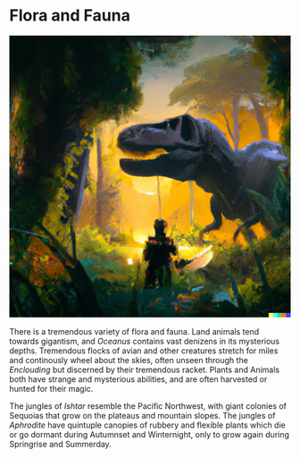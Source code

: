 # Flora and Fauna

![Predator-vs-knight](images/dall-e-rex-v-knight.png)

There is a tremendous variety of flora and fauna. Land animals tend towards gigantism, and *Oceanus* contains vast denizens in its mysterious depths. Tremendous flocks of avian and other creatures stretch for miles and continously wheel about the skies, often unseen through the *Enclouding* but discerned by their tremendous racket. Plants and Animals both have strange and mysterious abilities, and are often harvested or hunted for their magic.

The jungles of *Ishtar* resemble the Pacific Northwest, with giant colonies of Sequoias that grow on the plateaus and mountain slopes. The jungles of *Aphrodite* have quintuple canopies of rubbery and flexible plants which die or go dormant during Autumnset and Winternight, only to grow again during
Springrise and Summerday.
